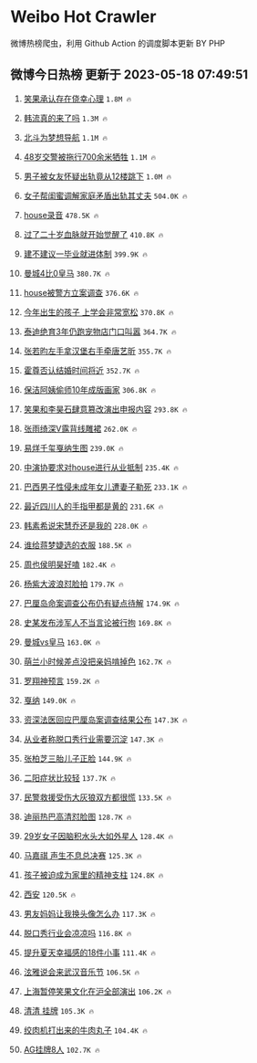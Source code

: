 # Weibo Hot Crawler 



微博热榜爬虫，利用 Github Action 的调度脚本更新 BY PHP 


## 微博今日热榜 更新于 2023-05-18 07:49:51 
1. [笑果承认存在侥幸心理](https://s.weibo.com/weibo?q=%23%E7%AC%91%E6%9E%9C%E6%89%BF%E8%AE%A4%E5%AD%98%E5%9C%A8%E4%BE%A5%E5%B9%B8%E5%BF%83%E7%90%86%23&t=31&band_rank=1&Refer=top) `1.8M 🔥` 

1. [韩流真的来了吗](https://s.weibo.com/weibo?q=%23%E9%9F%A9%E6%B5%81%E7%9C%9F%E7%9A%84%E6%9D%A5%E4%BA%86%E5%90%97%23&t=31&band_rank=2&Refer=top) `1.3M 🔥` 

1. [北斗为梦想导航](https://s.weibo.com/weibo?q=%23%E5%8C%97%E6%96%97%E4%B8%BA%E6%A2%A6%E6%83%B3%E5%AF%BC%E8%88%AA%23&t=31&band_rank=3&Refer=top) `1.1M 🔥` 

1. [48岁交警被拖行700余米牺牲](https://s.weibo.com/weibo?q=%2348%E5%B2%81%E4%BA%A4%E8%AD%A6%E8%A2%AB%E6%8B%96%E8%A1%8C700%E4%BD%99%E7%B1%B3%E7%89%BA%E7%89%B2%23&t=31&band_rank=4&Refer=top) `1.1M 🔥` 

1. [男子被女友怀疑出轨竟从12楼跳下](https://s.weibo.com/weibo?q=%23%E7%94%B7%E5%AD%90%E8%A2%AB%E5%A5%B3%E5%8F%8B%E6%80%80%E7%96%91%E5%87%BA%E8%BD%A8%E7%AB%9F%E4%BB%8E12%E6%A5%BC%E8%B7%B3%E4%B8%8B%23&t=31&band_rank=5&Refer=top) `1.0M 🔥` 

1. [女子帮闺蜜调解家庭矛盾出轨其丈夫](https://s.weibo.com/weibo?q=%23%E5%A5%B3%E5%AD%90%E5%B8%AE%E9%97%BA%E8%9C%9C%E8%B0%83%E8%A7%A3%E5%AE%B6%E5%BA%AD%E7%9F%9B%E7%9B%BE%E5%87%BA%E8%BD%A8%E5%85%B6%E4%B8%88%E5%A4%AB%23&t=31&band_rank=6&Refer=top) `504.0K 🔥` 

1. [house录音](https://s.weibo.com/weibo?q=house%E5%BD%95%E9%9F%B3&t=31&band_rank=7&Refer=top) `478.5K 🔥` 

1. [过了二十岁血脉就开始觉醒了](https://s.weibo.com/weibo?q=%23%E8%BF%87%E4%BA%86%E4%BA%8C%E5%8D%81%E5%B2%81%E8%A1%80%E8%84%89%E5%B0%B1%E5%BC%80%E5%A7%8B%E8%A7%89%E9%86%92%E4%BA%86%23&t=31&band_rank=8&Refer=top) `410.8K 🔥` 

1. [建不建议一毕业就进体制](https://s.weibo.com/weibo?q=%23%E5%BB%BA%E4%B8%8D%E5%BB%BA%E8%AE%AE%E4%B8%80%E6%AF%95%E4%B8%9A%E5%B0%B1%E8%BF%9B%E4%BD%93%E5%88%B6%23&t=31&band_rank=9&Refer=top) `399.9K 🔥` 

1. [曼城4比0皇马](https://s.weibo.com/weibo?q=%23%E6%9B%BC%E5%9F%8E4%E6%AF%940%E7%9A%87%E9%A9%AC%23&t=31&band_rank=10&Refer=top) `380.7K 🔥` 

1. [house被警方立案调查](https://s.weibo.com/weibo?q=%23house%E8%A2%AB%E8%AD%A6%E6%96%B9%E7%AB%8B%E6%A1%88%E8%B0%83%E6%9F%A5%23&t=31&band_rank=11&Refer=top) `376.6K 🔥` 

1. [今年出生的孩子 上学会非常宽松](https://s.weibo.com/weibo?q=%E4%BB%8A%E5%B9%B4%E5%87%BA%E7%94%9F%E7%9A%84%E5%AD%A9%E5%AD%90%20%E4%B8%8A%E5%AD%A6%E4%BC%9A%E9%9D%9E%E5%B8%B8%E5%AE%BD%E6%9D%BE&t=31&band_rank=12&Refer=top) `370.8K 🔥` 

1. [泰迪绝育3年仍跑宠物店门口叫嚣](https://s.weibo.com/weibo?q=%23%E6%B3%B0%E8%BF%AA%E7%BB%9D%E8%82%B23%E5%B9%B4%E4%BB%8D%E8%B7%91%E5%AE%A0%E7%89%A9%E5%BA%97%E9%97%A8%E5%8F%A3%E5%8F%AB%E5%9A%A3%23&t=31&band_rank=13&Refer=top) `364.7K 🔥` 

1. [张若昀左手拿汉堡右手牵唐艺昕](https://s.weibo.com/weibo?q=%23%E5%BC%A0%E8%8B%A5%E6%98%80%E5%B7%A6%E6%89%8B%E6%8B%BF%E6%B1%89%E5%A0%A1%E5%8F%B3%E6%89%8B%E7%89%B5%E5%94%90%E8%89%BA%E6%98%95%23&t=31&band_rank=14&Refer=top) `355.7K 🔥` 

1. [霍尊否认结婚时间将近](https://s.weibo.com/weibo?q=%E9%9C%8D%E5%B0%8A%E5%90%A6%E8%AE%A4%E7%BB%93%E5%A9%9A%E6%97%B6%E9%97%B4%E5%B0%86%E8%BF%91&t=31&band_rank=15&Refer=top) `352.7K 🔥` 

1. [保洁阿姨偷师10年成版画家](https://s.weibo.com/weibo?q=%23%E4%BF%9D%E6%B4%81%E9%98%BF%E5%A7%A8%E5%81%B7%E5%B8%8810%E5%B9%B4%E6%88%90%E7%89%88%E7%94%BB%E5%AE%B6%23&t=31&band_rank=16&Refer=top) `306.8K 🔥` 

1. [笑果和李昊石肆意篡改演出申报内容](https://s.weibo.com/weibo?q=%23%E7%AC%91%E6%9E%9C%E5%92%8C%E6%9D%8E%E6%98%8A%E7%9F%B3%E8%82%86%E6%84%8F%E7%AF%A1%E6%94%B9%E6%BC%94%E5%87%BA%E7%94%B3%E6%8A%A5%E5%86%85%E5%AE%B9%23&t=31&band_rank=17&Refer=top) `293.8K 🔥` 

1. [张雨绮深V露背线雕裙](https://s.weibo.com/weibo?q=%23%E5%BC%A0%E9%9B%A8%E7%BB%AE%E6%B7%B1V%E9%9C%B2%E8%83%8C%E7%BA%BF%E9%9B%95%E8%A3%99%23&t=31&band_rank=18&Refer=top) `262.0K 🔥` 

1. [易烊千玺戛纳生图](https://s.weibo.com/weibo?q=%23%E6%98%93%E7%83%8A%E5%8D%83%E7%8E%BA%E6%88%9B%E7%BA%B3%E7%94%9F%E5%9B%BE%23&t=31&band_rank=19&Refer=top) `239.0K 🔥` 

1. [中演协要求对house进行从业抵制](https://s.weibo.com/weibo?q=%23%E4%B8%AD%E6%BC%94%E5%8D%8F%E8%A6%81%E6%B1%82%E5%AF%B9house%E8%BF%9B%E8%A1%8C%E4%BB%8E%E4%B8%9A%E6%8A%B5%E5%88%B6%23&t=31&band_rank=20&Refer=top) `235.4K 🔥` 

1. [巴西男子性侵未成年女儿遭妻子勒死](https://s.weibo.com/weibo?q=%23%E5%B7%B4%E8%A5%BF%E7%94%B7%E5%AD%90%E6%80%A7%E4%BE%B5%E6%9C%AA%E6%88%90%E5%B9%B4%E5%A5%B3%E5%84%BF%E9%81%AD%E5%A6%BB%E5%AD%90%E5%8B%92%E6%AD%BB%23&t=31&band_rank=21&Refer=top) `233.1K 🔥` 

1. [最近四川人的手指甲都是黄的](https://s.weibo.com/weibo?q=%23%E6%9C%80%E8%BF%91%E5%9B%9B%E5%B7%9D%E4%BA%BA%E7%9A%84%E6%89%8B%E6%8C%87%E7%94%B2%E9%83%BD%E6%98%AF%E9%BB%84%E7%9A%84%23&t=31&band_rank=22&Refer=top) `231.6K 🔥` 

1. [韩素希说宋慧乔还是我的](https://s.weibo.com/weibo?q=%23%E9%9F%A9%E7%B4%A0%E5%B8%8C%E8%AF%B4%E5%AE%8B%E6%85%A7%E4%B9%94%E8%BF%98%E6%98%AF%E6%88%91%E7%9A%84%23&t=31&band_rank=23&Refer=top) `228.0K 🔥` 

1. [谁给蒋梦婕选的衣服](https://s.weibo.com/weibo?q=%23%E8%B0%81%E7%BB%99%E8%92%8B%E6%A2%A6%E5%A9%95%E9%80%89%E7%9A%84%E8%A1%A3%E6%9C%8D%23&t=31&band_rank=24&Refer=top) `188.5K 🔥` 

1. [周也侯明昊好嗑](https://s.weibo.com/weibo?q=%E5%91%A8%E4%B9%9F%E4%BE%AF%E6%98%8E%E6%98%8A%E5%A5%BD%E5%97%91&t=31&band_rank=25&Refer=top) `182.4K 🔥` 

1. [杨紫大波浪怼脸拍](https://s.weibo.com/weibo?q=%23%E6%9D%A8%E7%B4%AB%E5%A4%A7%E6%B3%A2%E6%B5%AA%E6%80%BC%E8%84%B8%E6%8B%8D%23&t=31&band_rank=26&Refer=top) `179.7K 🔥` 

1. [巴厘岛命案调查公布仍有疑点待解](https://s.weibo.com/weibo?q=%23%E5%B7%B4%E5%8E%98%E5%B2%9B%E5%91%BD%E6%A1%88%E8%B0%83%E6%9F%A5%E5%85%AC%E5%B8%83%E4%BB%8D%E6%9C%89%E7%96%91%E7%82%B9%E5%BE%85%E8%A7%A3%23&t=31&band_rank=27&Refer=top) `174.9K 🔥` 

1. [史某发布涉军人不当言论被行拘](https://s.weibo.com/weibo?q=%23%E5%8F%B2%E6%9F%90%E5%8F%91%E5%B8%83%E6%B6%89%E5%86%9B%E4%BA%BA%E4%B8%8D%E5%BD%93%E8%A8%80%E8%AE%BA%E8%A2%AB%E8%A1%8C%E6%8B%98%23&t=31&band_rank=28&Refer=top) `169.8K 🔥` 

1. [曼城vs皇马](https://s.weibo.com/weibo?q=%23%E6%9B%BC%E5%9F%8Evs%E7%9A%87%E9%A9%AC%23&t=31&band_rank=29&Refer=top) `163.0K 🔥` 

1. [萌兰小时候差点没把亲妈啃掉色](https://s.weibo.com/weibo?q=%23%E8%90%8C%E5%85%B0%E5%B0%8F%E6%97%B6%E5%80%99%E5%B7%AE%E7%82%B9%E6%B2%A1%E6%8A%8A%E4%BA%B2%E5%A6%88%E5%95%83%E6%8E%89%E8%89%B2%23&t=31&band_rank=30&Refer=top) `162.7K 🔥` 

1. [罗翔神预言](https://s.weibo.com/weibo?q=%23%E7%BD%97%E7%BF%94%E7%A5%9E%E9%A2%84%E8%A8%80%23&t=31&band_rank=31&Refer=top) `159.2K 🔥` 

1. [戛纳](https://s.weibo.com/weibo?q=%E6%88%9B%E7%BA%B3&t=31&band_rank=32&Refer=top) `149.0K 🔥` 

1. [资深法医回应巴厘岛案调查结果公布](https://s.weibo.com/weibo?q=%23%E8%B5%84%E6%B7%B1%E6%B3%95%E5%8C%BB%E5%9B%9E%E5%BA%94%E5%B7%B4%E5%8E%98%E5%B2%9B%E6%A1%88%E8%B0%83%E6%9F%A5%E7%BB%93%E6%9E%9C%E5%85%AC%E5%B8%83%23&t=31&band_rank=33&Refer=top) `147.3K 🔥` 

1. [从业者称脱口秀行业需要沉淀](https://s.weibo.com/weibo?q=%23%E4%BB%8E%E4%B8%9A%E8%80%85%E7%A7%B0%E8%84%B1%E5%8F%A3%E7%A7%80%E8%A1%8C%E4%B8%9A%E9%9C%80%E8%A6%81%E6%B2%89%E6%B7%80%23&t=31&band_rank=34&Refer=top) `147.3K 🔥` 

1. [张柏芝三胎儿子正脸](https://s.weibo.com/weibo?q=%23%E5%BC%A0%E6%9F%8F%E8%8A%9D%E4%B8%89%E8%83%8E%E5%84%BF%E5%AD%90%E6%AD%A3%E8%84%B8%23&t=31&band_rank=35&Refer=top) `144.9K 🔥` 

1. [二阳症状比较轻](https://s.weibo.com/weibo?q=%23%E4%BA%8C%E9%98%B3%E7%97%87%E7%8A%B6%E6%AF%94%E8%BE%83%E8%BD%BB%23&t=31&band_rank=36&Refer=top) `137.7K 🔥` 

1. [民警救援受伤大灰狼双方都很慌](https://s.weibo.com/weibo?q=%23%E6%B0%91%E8%AD%A6%E6%95%91%E6%8F%B4%E5%8F%97%E4%BC%A4%E5%A4%A7%E7%81%B0%E7%8B%BC%E5%8F%8C%E6%96%B9%E9%83%BD%E5%BE%88%E6%85%8C%23&t=31&band_rank=37&Refer=top) `133.5K 🔥` 

1. [迪丽热巴高清怼脸图](https://s.weibo.com/weibo?q=%23%E8%BF%AA%E4%B8%BD%E7%83%AD%E5%B7%B4%E9%AB%98%E6%B8%85%E6%80%BC%E8%84%B8%E5%9B%BE%23&t=31&band_rank=38&Refer=top) `128.7K 🔥` 

1. [29岁女子因脑积水头大如外星人](https://s.weibo.com/weibo?q=%2329%E5%B2%81%E5%A5%B3%E5%AD%90%E5%9B%A0%E8%84%91%E7%A7%AF%E6%B0%B4%E5%A4%B4%E5%A4%A7%E5%A6%82%E5%A4%96%E6%98%9F%E4%BA%BA%23&t=31&band_rank=39&Refer=top) `128.4K 🔥` 

1. [马嘉祺 声生不息总决赛](https://s.weibo.com/weibo?q=%E9%A9%AC%E5%98%89%E7%A5%BA%20%E5%A3%B0%E7%94%9F%E4%B8%8D%E6%81%AF%E6%80%BB%E5%86%B3%E8%B5%9B&t=31&band_rank=40&Refer=top) `125.3K 🔥` 

1. [孩子被迫成为家里的精神支柱](https://s.weibo.com/weibo?q=%E5%AD%A9%E5%AD%90%E8%A2%AB%E8%BF%AB%E6%88%90%E4%B8%BA%E5%AE%B6%E9%87%8C%E7%9A%84%E7%B2%BE%E7%A5%9E%E6%94%AF%E6%9F%B1&t=31&band_rank=41&Refer=top) `124.8K 🔥` 

1. [西安](https://s.weibo.com/weibo?q=%E8%A5%BF%E5%AE%89&t=31&band_rank=42&Refer=top) `120.5K 🔥` 

1. [男友妈妈让我换头像怎么办](https://s.weibo.com/weibo?q=%23%E7%94%B7%E5%8F%8B%E5%A6%88%E5%A6%88%E8%AE%A9%E6%88%91%E6%8D%A2%E5%A4%B4%E5%83%8F%E6%80%8E%E4%B9%88%E5%8A%9E%23&t=31&band_rank=43&Refer=top) `117.3K 🔥` 

1. [脱口秀行业会凉凉吗](https://s.weibo.com/weibo?q=%23%E8%84%B1%E5%8F%A3%E7%A7%80%E8%A1%8C%E4%B8%9A%E4%BC%9A%E5%87%89%E5%87%89%E5%90%97%23&t=31&band_rank=44&Refer=top) `116.8K 🔥` 

1. [提升夏天幸福感的18件小事](https://s.weibo.com/weibo?q=%23%E6%8F%90%E5%8D%87%E5%A4%8F%E5%A4%A9%E5%B9%B8%E7%A6%8F%E6%84%9F%E7%9A%8418%E4%BB%B6%E5%B0%8F%E4%BA%8B%23&t=31&band_rank=45&Refer=top) `111.4K 🔥` 

1. [泫雅说会来武汉音乐节](https://s.weibo.com/weibo?q=%23%E6%B3%AB%E9%9B%85%E8%AF%B4%E4%BC%9A%E6%9D%A5%E6%AD%A6%E6%B1%89%E9%9F%B3%E4%B9%90%E8%8A%82%23&t=31&band_rank=46&Refer=top) `106.5K 🔥` 

1. [上海暂停笑果文化在沪全部演出](https://s.weibo.com/weibo?q=%23%E4%B8%8A%E6%B5%B7%E6%9A%82%E5%81%9C%E7%AC%91%E6%9E%9C%E6%96%87%E5%8C%96%E5%9C%A8%E6%B2%AA%E5%85%A8%E9%83%A8%E6%BC%94%E5%87%BA%23&t=31&band_rank=47&Refer=top) `106.2K 🔥` 

1. [清清 挂牌](https://s.weibo.com/weibo?q=%E6%B8%85%E6%B8%85%20%E6%8C%82%E7%89%8C&t=31&band_rank=48&Refer=top) `105.3K 🔥` 

1. [绞肉机打出来的牛肉丸子](https://s.weibo.com/weibo?q=%E7%BB%9E%E8%82%89%E6%9C%BA%E6%89%93%E5%87%BA%E6%9D%A5%E7%9A%84%E7%89%9B%E8%82%89%E4%B8%B8%E5%AD%90&t=31&band_rank=49&Refer=top) `104.4K 🔥` 

1. [AG挂牌8人](https://s.weibo.com/weibo?q=%23AG%E6%8C%82%E7%89%8C8%E4%BA%BA%23&t=31&band_rank=50&Refer=top) `102.7K 🔥` 

